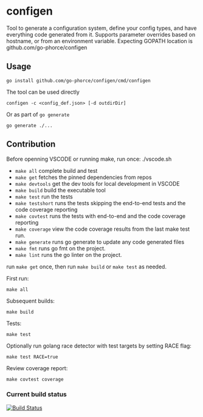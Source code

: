 # configen

Tool to generate a configuration system, define your config types, and have everything code generated from it. Supports parameter overrides based on hostname, or from an environment variable.
Expecting GOPATH location is github.com/go-phorce/configen

## Usage

    go install github.com/go-phorce/configen/cmd/configen

The tool can be used directly

    configen -c <config_def.json> [-d outdirDir]

Or as part of `go generate`

    go generate ./...

## Contribution

Before openning VSCODE or running make, run once:
    ./vscode.sh

* `make all` complete build and test
* `make get` fetches the pinned dependencies from repos
* `make devtools` get the dev tools for local development in VSCODE
* `make build` build the executable tool
* `make test` run the tests
* `make testshort` runs the tests skipping the end-to-end tests and the code coverage reporting
* `make covtest` runs the tests with end-to-end and the code coverage reporting
* `make coverage` view the code coverage results from the last make test run.
* `make generate` runs go generate to update any code generated files
* `make fmt` runs go fmt on the project.
* `make lint` runs the go linter on the project.

run `make get` once, then run `make build` or `make test` as needed.

First run:

    make all

Subsequent builds:

    make build

Tests:

    make test

Optionally run golang race detector with test targets by setting RACE flag:

    make test RACE=true

Review coverage report:

    make covtest coverage

### Current build status

[![Build Status](https://travis-ci.org/go-phorce/configen.svg?branch=master)](https://travis-ci.org/go-phorce/configen)